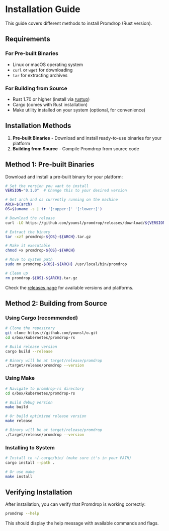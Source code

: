 # Installation Guide

This guide covers different methods to install Promdrop (Rust version).

## Requirements

### For Pre-built Binaries
- Linux or macOS operating system
- `curl` or `wget` for downloading
- `tar` for extracting archives

### For Building from Source
- Rust 1.70 or higher (install via [rustup](https://rustup.rs/))
- Cargo (comes with Rust installation)
- Make utility installed on your system (optional, for convenience)

## Installation Methods

1. **Pre-built Binaries** - Download and install ready-to-use binaries for your platform
2. **Building from Source** - Compile Promdrop from source code

## Method 1: Pre-built Binaries

Download and install a pre-built binary for your platform:

```bash
# Set the version you want to install
VERSION="0.1.0"  # Change this to your desired version

# Get arch and os currently running on the machine
ARCH=$(arch)
OS=$(uname -s | tr '[:upper:]' '[:lower:]')

# Download the release
curl -LO https://github.com/younsl/promdrop/releases/download/${VERSION}/promdrop-${OS}-${ARCH}.tar.gz

# Extract the binary
tar -xzf promdrop-${OS}-${ARCH}.tar.gz

# Make it executable
chmod +x promdrop-${OS}-${ARCH}

# Move to system path
sudo mv promdrop-${OS}-${ARCH} /usr/local/bin/promdrop

# Clean up
rm promdrop-${OS}-${ARCH}.tar.gz
```

Check the [releases page](https://github.com/younsl/promdrop/releases) for available versions and platforms.

## Method 2: Building from Source

### Using Cargo (recommended)

```bash
# Clone the repository
git clone https://github.com/younsl/o.git
cd o/box/kubernetes/promdrop-rs

# Build release version
cargo build --release

# Binary will be at target/release/promdrop
./target/release/promdrop --version
```

### Using Make

```bash
# Navigate to promdrop-rs directory
cd o/box/kubernetes/promdrop-rs

# Build debug version
make build

# Or build optimized release version
make release

# Binary will be at target/release/promdrop
./target/release/promdrop --version
```

### Installing to System

```bash
# Install to ~/.cargo/bin/ (make sure it's in your PATH)
cargo install --path .

# Or use make
make install
```

## Verifying Installation

After installation, you can verify that Promdrop is working correctly:

```bash
promdrop --help
```

This should display the help message with available commands and flags.